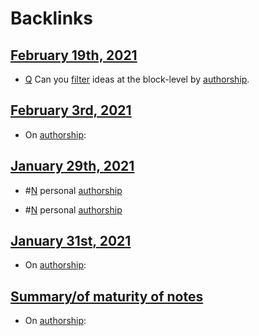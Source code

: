
# Backlinks
## [February 19th, 2021](<February 19th, 2021.md>)
- [Q](<Q.md>) Can you [filter](<filter.md>) ideas at the block-level by [authorship](<authorship.md>).

## [February 3rd, 2021](<February 3rd, 2021.md>)
- On [authorship](<authorship.md>):

## [January 29th, 2021](<January 29th, 2021.md>)
- #[N](<N.md>) personal [authorship](<authorship.md>)

- #[N](<N.md>) personal [authorship](<authorship.md>)

## [January 31st, 2021](<January 31st, 2021.md>)
- On [authorship](<authorship.md>):

## [Summary/of maturity of notes](<Summary/of maturity of notes.md>)
- On [authorship](<authorship.md>):

